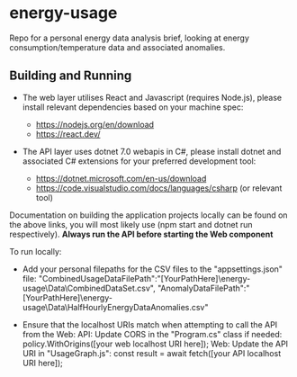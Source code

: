 # energy-usage

Repo for a personal energy data analysis brief, looking at energy consumption/temperature data and associated anomalies.

## Building and Running

- The web layer utilises React and Javascript (requires Node.js), please install relevant dependencies based on your machine spec:

  - <https://nodejs.org/en/download>
  - <https://react.dev/>

- The API layer uses dotnet 7.0 webapis in C#, please install dotnet and associated C# extensions for your preferred development tool:

  - <https://dotnet.microsoft.com/en-us/download>
  - <https://code.visualstudio.com/docs/languages/csharp> (or relevant tool)

Documentation on building the application projects locally can be found on the above links, you will most likely use (npm start and dotnet run respectively).
**Always run the API before starting the Web component**

To run locally:

- Add your personal filepaths for the CSV files to the "appsettings.json" file:
  "CombinedUsageDataFilePath":"[YourPathHere]\\energy-usage\\Data\\CombinedDataSet.csv",
  "AnomalyDataFilePath":"[YourPathHere]\\energy-usage\\Data\\HalfHourlyEnergyDataAnomalies.csv"

- Ensure that the localhost URIs match when attempting to call the API from the Web:
  API:
  Update CORS in the "Program.cs" class if needed: policy.WithOrigins([your web localhost URI here]);
  Web:
  Update the API URI in "UsageGraph.js": const result = await fetch([your API localhost URI here]);
